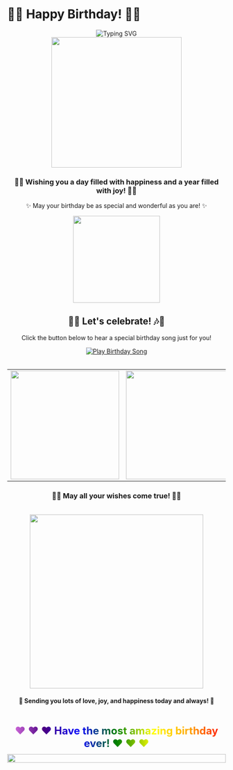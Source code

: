 # 🎉✨ Happy Birthday! 🎂🎈

<div align="center">
  <img src="https://readme-typing-svg.herokuapp.com?font=Pacifico&size=40&duration=6000&color=FF67E3&center=true&vCenter=true&width=650&lines=Happy+Birthday+to+You!;Wishing+you+a+magical+day!;May+all+your+dreams+come+true!" alt="Typing SVG" />
  
  <br/>
  
  <img src="https://media.giphy.com/media/SwImQhtiNA7io/giphy.gif" width="300" height="300" />
  
  <h3>🎊💖 Wishing you a day filled with happiness and a year filled with joy! 💖🎊</h3>
  
  <p>✨ May your birthday be as special and wonderful as you are! ✨</p>
  
  <img src="https://media.giphy.com/media/KdqIbjYYEvOxdWOblq/giphy.gif" width="200" />
  
  <br/>
  
  <h2>🎵🎶 Let's celebrate! 🎶🎵</h2>
  
  <p>Click the button below to hear a special birthday song just for you!</p>
  
  <a href="https://youtu.be/NbOjOzyvFgU?si=di-zs2dbMoRw0GVS" target="_blank">
    <img src="https://img.shields.io/badge/🎵%20Play%20Birthday%20Song-FF0000?style=for-the-badge&logo=youtube&logoColor=white" alt="Play Birthday Song" />
  </a>
  
  <br/>
  <br/>
  
  <table border="0">
    <tr>
      <td><img src="https://media.giphy.com/media/3ohs4kI2X9r7O8ZtoI/giphy.gif" width="250" /></td>
      <td>
        <img src="https://media.giphy.com/media/l1ughbsd9qXz2s9SE/giphy.gif" width="250" />
      </td>
      <td><img src="https://media.giphy.com/media/26BRtW4zppWWjrsPu/giphy.gif" width="250" /></td>
    </tr>
  </table>
  
  <h3>🎁💝 May all your wishes come true! 💝🎁</h3>
  
  <br/>
  
  <img src="https://media.giphy.com/media/3o6ozuHcxTtVWJJn32/giphy.gif" width="400" />
  
  <h4>🌟 Sending you lots of love, joy, and happiness today and always! 🌟</h4>
  
  <br/>
  
  <div style="background: linear-gradient(to right, violet, indigo, blue, green, yellow, orange, red); -webkit-background-clip: text; color: transparent; font-weight: bold; font-size: 24px; padding: 10px;">
    ♥ ♥ ♥ Have the most amazing birthday ever! ♥ ♥ ♥
  </div>
</div>

<!-- Add some sparkles -->
<div align="center">
  <img src="https://media.giphy.com/media/l46CySTsO9JqWL8di/giphy.gif" width="100%" height="20" />
</div>


